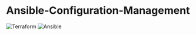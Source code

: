 # Ansible-Configuration-Management
![Terraform](https://img.shields.io/badge/terraform-%235835CC.svg?&logo=terraform&logoColor=white)
![Ansible](https://img.shields.io/badge/ansible%20-%231A1918.svg?&logo=ansible&logoColor=white)
